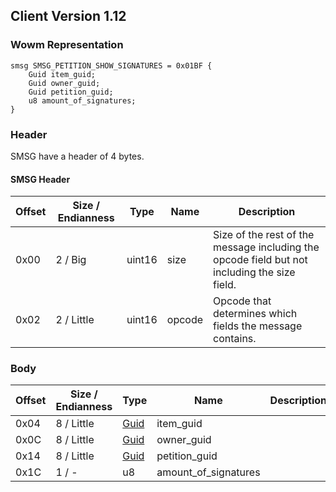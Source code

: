 ## Client Version 1.12

### Wowm Representation
```rust,ignore
smsg SMSG_PETITION_SHOW_SIGNATURES = 0x01BF {
    Guid item_guid;
    Guid owner_guid;
    Guid petition_guid;
    u8 amount_of_signatures;
}
```
### Header
SMSG have a header of 4 bytes.

#### SMSG Header
| Offset | Size / Endianness | Type   | Name   | Description |
| ------ | ----------------- | ------ | ------ | ----------- |
| 0x00   | 2 / Big           | uint16 | size   | Size of the rest of the message including the opcode field but not including the size field.|
| 0x02   | 2 / Little        | uint16 | opcode | Opcode that determines which fields the message contains.|

### Body

| Offset | Size / Endianness | Type | Name | Description | Comment |
| ------ | ----------------- | ---- | ---- | ----------- | ------- |
| 0x04 | 8 / Little | [Guid](../spec/packed-guid.md) | item_guid |  |  |
| 0x0C | 8 / Little | [Guid](../spec/packed-guid.md) | owner_guid |  |  |
| 0x14 | 8 / Little | [Guid](../spec/packed-guid.md) | petition_guid |  |  |
| 0x1C | 1 / - | u8 | amount_of_signatures |  |  |

